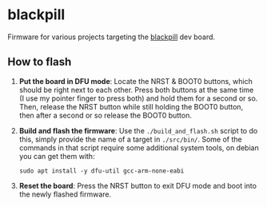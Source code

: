 # blackpill

Firmware for various projects targeting the [blackpill][1] dev board.

## How to flash

1. **Put the board in DFU mode**: Locate the NRST & BOOT0 buttons, which should
   be right next to each other.  Press both buttons at the same time (I use my
   pointer finger to press both) and hold them for a second or so. Then,
   release the NRST button while still holding the BOOT0 button, then after a
   second or so release the BOOT0 button.
2. **Build and flash the firmware**: Use the `./build_and_flash.sh` script to
   do this, simply provide the name of a target in `./src/bin/`. Some of the
   commands in that script require some additional system tools, on debian you
   can get them with:

   ```
   sudo apt install -y dfu-util gcc-arm-none-eabi
   ```
3. **Reset the board**: Press the NRST button to exit DFU mode and boot into
   the newly flashed firmware.

[1]: git@github.com:malwrar/maintree.git
